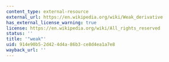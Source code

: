 ```yaml
---
content_type: external-resource
external_url: https://en.wikipedia.org/wiki/Weak_derivative
has_external_license_warning: true
license: https://en.wikipedia.org/wiki/All_rights_reserved
status: ''
title: '"weak"'
uid: 914e90b5-2d42-4d4a-86b3-ce8d4ea1a7e8
wayback_url: ''
---
```

